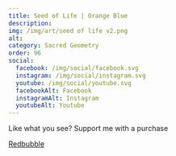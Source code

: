 ```yaml
---
title: Seed of Life | Orange Blue 
description: 
img: /img/art/seed of life v2.png
alt: 
category: Sacred Geometry
order: 96
social:
  facebook: /img/social/facebook.svg
  instagram: /img/social/instagram.svg
  youtube: /img/social/youtube.svg
  facebookAlt: Facebook
  instagramAlt: Instagram
  youtubeAlt: Youtube
---
```

Like what you see? Support me with a purchase

<a href='https://www.redbubble.com/shop/ap/104417651' class="btn btn-primary store-link">
Redbubble
</a>
